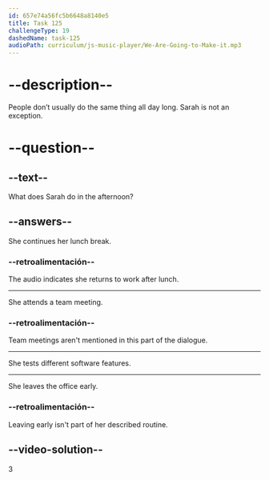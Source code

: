 ```yaml
---
id: 657e74a56fc5b6648a8140e5
title: Task 125
challengeType: 19
dashedName: task-125
audioPath: curriculum/js-music-player/We-Are-Going-to-Make-it.mp3
---
```


<!-- Sarah: Exactly! At noon, I take a break and have lunch at the café down the street. Then, in the afternoon, I test other features, like the payment system. -->

# --description--

People don’t usually do the same thing all day long. Sarah is not an exception.

# --question--

## --text--

What does Sarah do in the afternoon?

## --answers--

She continues her lunch break.

### --retroalimentación--

The audio indicates she returns to work after lunch.

---

She attends a team meeting.

### --retroalimentación--

Team meetings aren't mentioned in this part of the dialogue.

---

She tests different software features.

---

She leaves the office early.

### --retroalimentación--

Leaving early isn't part of her described routine.

## --video-solution--

3
